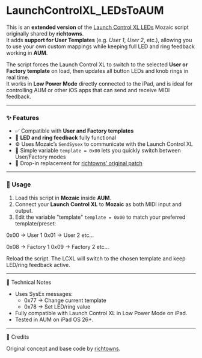 # LaunchControlXL_LEDsToAUM

This is an **extended version** of the [Launch Control XL LEDs](https://patchstorage.com/launch-control-xl-leds/) Mozaic script originally shared by **richtowns**.  
It adds **support for User Templates** (e.g. *User 1*, *User 2*, etc.), allowing you to use your own custom mappings while keeping full LED and ring feedback working in **AUM**.

The script forces the Launch Control XL to switch to the selected **User or Factory template** on load, then updates all button LEDs and knob rings in real time.  
It works in **Low Power Mode** directly connected to the iPad, and is ideal for controlling AUM or other iOS apps that can send and receive MIDI feedback.

---

### ✨ Features

- ✅ Compatible with **User and Factory templates**
- 🔄 **LED and ring feedback** fully functional
- ⚙️ Uses Mozaic’s `SendSysex` to communicate with the Launch Control XL
- 🧠 Simple variable `template = 0x00` lets you quickly switch between User/Factory modes
- 🧩 Drop-in replacement for [richtowns’ original patch](https://patchstorage.com/launch-control-xl-leds/)

---

### 🧰 Usage

1. Load this script in **Mozaic** inside **AUM**.  
2. Connect your **Launch Control XL** to **Mozaic** as both MIDI input and output.  
3. Edit the variable "template" `template = 0x00` to match your preferred template/preset:

0x00 → User 1
0x01 → User 2
etc...

0x08 → Factory 1
0x09 → Factory 2
etc...

Reload the script. The LCXL will switch to the chosen template and keep LED/ring feedback active.

---

🧠 Technical Notes

- Uses SysEx messages:
  - 0x77 → Change current template
  - 0x78 → Set LED/ring value
- Fully compatible with Launch Control XL in Low Power Mode on iPad.
- Tested in AUM on iPad OS 26+.

---

🙏 Credits

Original concept and base code by [richtowns](https://patchstorage.com/launch-control-xl-leds/).
